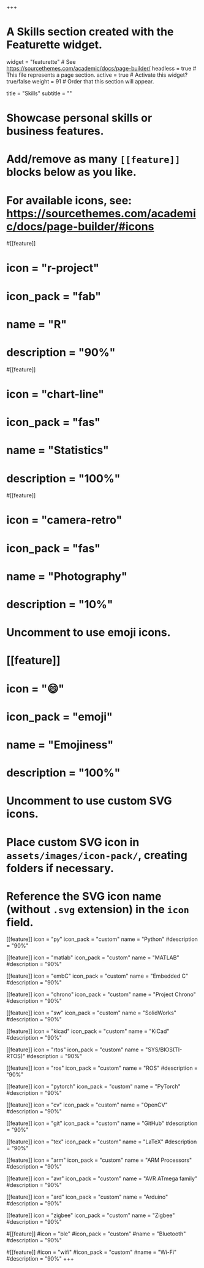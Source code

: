+++
# A Skills section created with the Featurette widget.
widget = "featurette"  # See https://sourcethemes.com/academic/docs/page-builder/
headless = true  # This file represents a page section.
active = true  # Activate this widget? true/false
weight = 91  # Order that this section will appear.

title = "Skills"
subtitle = ""

# Showcase personal skills or business features.
# 
# Add/remove as many `[[feature]]` blocks below as you like.
# 
# For available icons, see: https://sourcethemes.com/academic/docs/page-builder/#icons

#[[feature]]
#  icon = "r-project"
#  icon_pack = "fab"
#  name = "R"
# description = "90%"
  
#[[feature]]
#  icon = "chart-line"
#  icon_pack = "fas"
#  name = "Statistics"
#  description = "100%"  
  
#[[feature]]
#  icon = "camera-retro"
#  icon_pack = "fas"
#  name = "Photography"
#  description = "10%"

# Uncomment to use emoji icons.
# [[feature]]
#  icon = ":smile:"
#  icon_pack = "emoji"
#  name = "Emojiness"
#  description = "100%"  

# Uncomment to use custom SVG icons.
# Place custom SVG icon in `assets/images/icon-pack/`, creating folders if necessary.
# Reference the SVG icon name (without `.svg` extension) in the `icon` field.

[[feature]]
icon = "py"
icon_pack = "custom"
name = "Python"
#description = "90%"

[[feature]]
icon = "matlab"
icon_pack = "custom"
name = "MATLAB"
#description = "90%"

[[feature]]
icon = "embC"
icon_pack = "custom"
name = "Embedded C"
#description = "90%"

[[feature]]
icon = "chrono"
icon_pack = "custom"
name = "Project Chrono"
#description = "90%"

[[feature]]
icon = "sw"
icon_pack = "custom"
name = "SolidWorks"
#description = "90%"

[[feature]]
icon = "kicad"
icon_pack = "custom"
name = "KiCad"
#description = "90%"

[[feature]]
icon = "rtos"
icon_pack = "custom"
name = "SYS/BIOS(TI-RTOS)"
#description = "90%"

[[feature]]
icon = "ros"
icon_pack = "custom"
name = "ROS"
#description = "90%"

[[feature]]
icon = "pytorch"
icon_pack = "custom"
name = "PyTorch"
#description = "90%"

[[feature]]
icon = "cv"
icon_pack = "custom"
name = "OpenCV"
#description = "90%"

[[feature]]
icon = "git"
icon_pack = "custom"
name = "GitHub"
#description = "90%"

[[feature]]
icon = "tex"
icon_pack = "custom"
name = "LaTeX"
#description = "90%"

[[feature]]
icon = "arm"
icon_pack = "custom"
name = "ARM Processors"
#description = "90%"

[[feature]]
icon = "avr"
icon_pack = "custom"
name = "AVR ATmega family"
#description = "90%"

[[feature]]
icon = "ard"
icon_pack = "custom"
name = "Arduino"
#description = "90%"

[[feature]]
icon = "zigbee"
icon_pack = "custom"
name = "Zigbee"
#description = "90%"

#[[feature]]
#icon = "ble"
#icon_pack = "custom"
#name = "Bluetooth"
#description = "90%"

#[[feature]]
#icon = "wifi"
#icon_pack = "custom"
#name = "Wi-Fi"
#description = "90%"
+++
